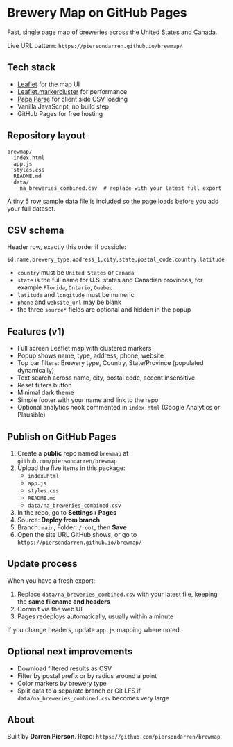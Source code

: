 # Brewery Map on GitHub Pages

Fast, single page map of breweries across the United States and Canada.

Live URL pattern: `https://piersondarren.github.io/brewmap/`

## Tech stack
- [Leaflet](https://leafletjs.com/) for the map UI
- [Leaflet.markercluster](https://github.com/Leaflet/Leaflet.markercluster) for performance
- [Papa Parse](https://www.papaparse.com/) for client side CSV loading
- Vanilla JavaScript, no build step
- GitHub Pages for free hosting

## Repository layout
```
brewmap/
  index.html
  app.js
  styles.css
  README.md
  data/
    na_breweries_combined.csv  # replace with your latest full export
```
A tiny 5 row sample data file is included so the page loads before you add your full dataset.

## CSV schema
Header row, exactly this order if possible:

```
id,name,brewery_type,address_1,city,state,postal_code,country,latitude,longitude,phone,website_url,source,source_state,source_state_code
```

- `country` must be `United States` or `Canada`
- `state` is the full name for U.S. states and Canadian provinces, for example `Florida`, `Ontario`, `Quebec`
- `latitude` and `longitude` must be numeric
- `phone` and `website_url` may be blank
- the three `source*` fields are optional and hidden in the popup

## Features (v1)
- Full screen Leaflet map with clustered markers
- Popup shows name, type, address, phone, website
- Top bar filters: Brewery type, Country, State/Province (populated dynamically)
- Text search across name, city, postal code, accent insensitive
- Reset filters button
- Minimal dark theme
- Simple footer with your name and link to the repo
- Optional analytics hook commented in `index.html` (Google Analytics or Plausible)

## Publish on GitHub Pages
1. Create a **public** repo named `brewmap` at `github.com/piersondarren/brewmap`
2. Upload the five items in this package:
   - `index.html`
   - `app.js`
   - `styles.css`
   - `README.md`
   - `data/na_breweries_combined.csv`
3. In the repo, go to **Settings › Pages**
4. Source: **Deploy from branch**
5. Branch: `main`, Folder: `/root`, then **Save**
6. Open the site URL GitHub shows, or go to `https://piersondarren.github.io/brewmap/`

## Update process
When you have a fresh export:
1. Replace `data/na_breweries_combined.csv` with your latest file, keeping the **same filename and headers**
2. Commit via the web UI
3. Pages redeploys automatically, usually within a minute

If you change headers, update `app.js` mapping where noted.

## Optional next improvements
- Download filtered results as CSV
- Filter by postal prefix or by radius around a point
- Color markers by brewery type
- Split data to a separate branch or Git LFS if `data/na_breweries_combined.csv` becomes very large

## About
Built by **Darren Pierson**. Repo: `https://github.com/piersondarren/brewmap`.
